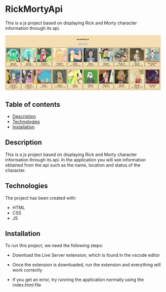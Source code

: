 # RickMortyApi

This is a js project based on displaying Rick and Morty character information through its api.

![Image text](img/app-preview.png)

## Table of contents

- [Description](#description)
- [Technologies](#technologies)
- [Installation](#installation)

## Description

This is a js project based on displaying Rick and Morty character information through its api. In the application you will see information obtained from the api such as the name, location and status of the character.

## Technologies

The project has been created with:

- HTML
- CSS
- JS

## Installation

To run this project, we need the following steps:

- Download the Live Server extension, which is found in the vscode editor

- Once the extension is downloaded, run the extension and everything will work correctly

- If you get an error, try running the application normally using the index.html file

